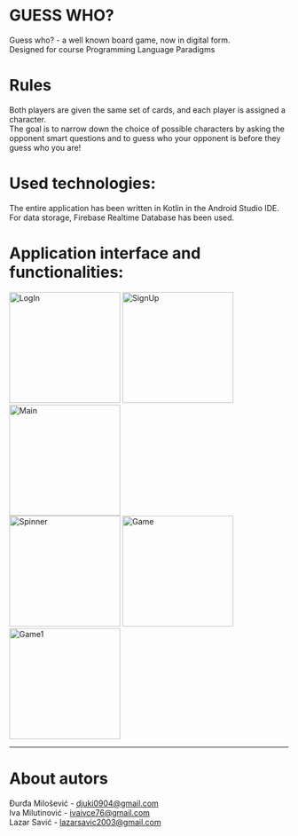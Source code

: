 # GUESS WHO?
Guess who? - a well known board game, now in digital form.\
Designed for course Programming Language Paradigms
# Rules
Both players are given the same set of cards, and each player is assigned a character.\
The goal is to narrow down the choice of possible characters by asking the opponent smart questions and to guess who your opponent is before they guess who you are!
# Used technologies:
The entire application has been written in Kotlin in the Android Studio IDE.\
For data storage, Firebase Realtime Database has been used.
# Application interface and functionalities:
<img src="https://github.com/killica/GuessWho/assets/149554252/7977c049-f026-4ccc-a76e-f227891e2894" alt="LogIn" width="200"/>
<img src="https://github.com/killica/GuessWho/assets/149554252/97a4d4d9-7ec7-4ecf-b365-c078821b4f09" alt="SignUp" width="200"/>
<img src="https://github.com/killica/GuessWho/assets/149554252/d793b358-ddd4-4832-b1ef-e8d4748fcdd5" alt="Main" width="200"/><br>
<img src="https://github.com/killica/GuessWho/assets/149554252/65703c64-03ac-464d-a936-67a910a4fc72)" alt="Spinner" width="200"/>
<img src="https://github.com/killica/GuessWho/assets/149554252/9258829f-c5ca-4065-abff-c4d9823c7531" alt="Game" width="200"/>
<img src="https://github.com/killica/GuessWho/assets/149554252/87e94f54-8d27-4ba3-a6dd-a021d27307ee" alt="Game1" width="200"/>
<!-- About authors -->
<hr>

# About autors
Đurđa Milošević - djuki0904@gmail.com\
Iva Milutinović - ivaivce76@gmail.com\
Lazar Savić - lazarsavic2003@gmail.com
